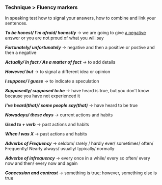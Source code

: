 ### Technique > Fluency markers

in speaking test how to signal your answers, how to combine and link your sentences. 

***To be honest/ I'm afraid/ honestly*** -> we are going to give <u>a negative answer</u> or you are <u>not proud of what you will say</u>

***Fortunately/ unfortunately*** -> negative and then a positive or postive and then a negative

***Actually/ In fact / As a matter of fact*** -> to add details

***However/ but*** -> to signal a different idea or opinion

***I suppose/ I guess*** -> to indicate a speculation

***Supposedly/ supposed to be*** -> have heard is true, but you don't know because you have not experienced it

***I've heard(that)/ some people say(that)*** -> have heard to be true

***Nowadays/ these days*** -> current actions and habits

***Used to + verb*** -> past actions and habits

***When I was X*** -> past actions and habits

***Adverbs of Frequency*** -> seldom/ rarely / hardly ever/ sometimes/ often/ Frequently/ Nearly always/ usually/ typically/ normally

***Adverbs of infrequency*** -> every once in a while/ every so often/ every now and then/ every now and again

***Concession and contrast*** -> something is true; however, something else is true

